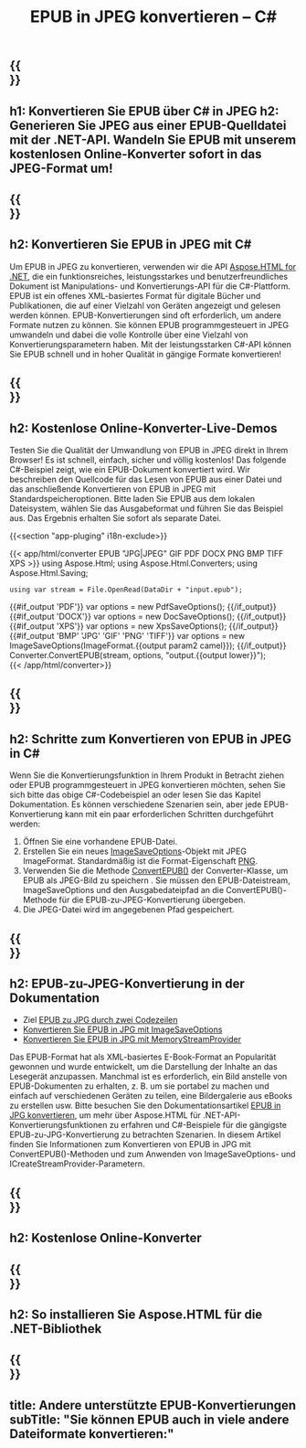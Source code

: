 ﻿---
translation: true
template: /templates/_template-conversion-child.md
title: EPUB in JPEG konvertieren – C#
description: C#-Beispielcode für die Umwandlung von EPUB in JPEG. Verwenden Sie einfach die Konverter-API innerhalb von ASP.NET oder einer beliebigen .NET-Anwendung. Probieren Sie den Online-EPUB-zu-JPEG-Konverter kostenlos aus!
url: /net/conversion/epub-to-jpeg/
family: html
platformtag: net
feature: conversion
informat: EPUB
outformat: JPEG
otherformats: PDF DOCX XPS BMP GIF PNG TIFF
---

{{<section banner>}}
---
h1: Konvertieren Sie EPUB über C# in JPEG
h2: Generieren Sie JPEG aus einer EPUB-Quelldatei mit der .NET-API. Wandeln Sie EPUB mit unserem kostenlosen Online-Konverter sofort in das JPEG-Format um!
---

{{<section overview>}}
---
h2: Konvertieren Sie EPUB in JPEG mit C#
---

Um EPUB in JPEG zu konvertieren, verwenden wir die API [Aspose.HTML for .NET](https://products.aspose.com/html/net/), die ein funktionsreiches, leistungsstarkes und benutzerfreundliches Dokument ist Manipulations- und Konvertierungs-API für die C#-Plattform. EPUB ist ein offenes XML-basiertes Format für digitale Bücher und Publikationen, die auf einer Vielzahl von Geräten angezeigt und gelesen werden können. EPUB-Konvertierungen sind oft erforderlich, um andere Formate nutzen zu können. Sie können EPUB programmgesteuert in JPEG umwandeln und dabei die volle Kontrolle über eine Vielzahl von Konvertierungsparametern haben. Mit der leistungsstarken C#-API können Sie EPUB schnell und in hoher Qualität in gängige Formate konvertieren!

{{<section demos>}}
---
h2: Kostenlose Online-Konverter-Live-Demos
---

Testen Sie die Qualität der Umwandlung von EPUB in JPEG direkt in Ihrem Browser! Es ist schnell, einfach, sicher und völlig kostenlos! Das folgende C#-Beispiel zeigt, wie ein EPUB-Dokument konvertiert wird. Wir beschreiben den Quellcode für das Lesen von EPUB aus einer Datei und das anschließende Konvertieren von EPUB in JPEG mit Standardspeicheroptionen. Bitte laden Sie EPUB aus dem lokalen Dateisystem, wählen Sie das Ausgabeformat und führen Sie das Beispiel aus. Das Ergebnis erhalten Sie sofort als separate Datei.

{{<section "app-pluging" i18n-exclude>}}

{{< app/html/converter EPUB "JPG|JPEG" GIF PDF DOCX PNG BMP TIFF XPS >}}
using Aspose.Html;
using Aspose.Html.Converters;
using Aspose.Html.Saving;

    using var stream = File.OpenRead(DataDir + "input.epub");
{{#if_output 'PDF'}}
    var options = new PdfSaveOptions();
{{/if_output}}
{{#if_output 'DOCX'}}
    var options = new DocSaveOptions();
{{/if_output}}
{{#if_output 'XPS'}}
    var options = new XpsSaveOptions();
{{/if_output}}
{{#if_output 'BMP' 'JPG' 'GIF' 'PNG' 'TIFF'}}
    var options = new ImageSaveOptions(ImageFormat.{{output param2 camel}});
{{/if_output}}
    Converter.ConvertEPUB(stream, options, "output.{{output lower}}");   
{{< /app/html/converter>}}


{{<section steps>}}
---
h2: Schritte zum Konvertieren von EPUB in JPEG in C#
---

Wenn Sie die Konvertierungsfunktion in Ihrem Produkt in Betracht ziehen oder EPUB programmgesteuert in JPEG konvertieren möchten, sehen Sie sich bitte das obige C#-Codebeispiel an oder lesen Sie das Kapitel Dokumentation. Es können verschiedene Szenarien sein, aber jede EPUB-Konvertierung kann mit ein paar erforderlichen Schritten durchgeführt werden:
1. Öffnen Sie eine vorhandene EPUB-Datei.
1. Erstellen Sie ein neues [ImageSaveOptions](https://apireference.aspose.com/html/net/aspose.html.saving/imagesaveoptions)-Objekt mit JPEG ImageFormat. Standardmäßig ist die Format-Eigenschaft [PNG](https://apireference.aspose.com/html/net/aspose.html.rendering.image/imageformat).
1. Verwenden Sie die Methode [ConvertEPUB()](https://apireference.aspose.com/html/net/aspose.html.converters.converter/convertepub/methods/27) der Converter-Klasse, um EPUB als JPEG-Bild zu speichern . Sie müssen den EPUB-Dateistream, ImageSaveOptions und den Ausgabedateipfad an die ConvertEPUB()-Methode für die EPUB-zu-JPEG-Konvertierung übergeben.
1. Die JPEG-Datei wird im angegebenen Pfad gespeichert.




{{<section documentation>}}
---
h2: EPUB-zu-JPEG-Konvertierung in der Dokumentation
---

  - Ziel <a href="https://docs.aspose.com/html/net/converting-between-formats/epub-to-jpg/#epub-to-jpg-by-two-lines-of-code" target="_blank">EPUB zu JPG durch zwei Codezeilen</a>
  - <a href="https://docs.aspose.com/html/net/converting-between-formats/epub-to-jpg/#convert-epub-to-jpg-using-imagesaveoptions" target="_blank" >Konvertieren Sie EPUB in JPG mit ImageSaveOptions</a>
  - <a href="https://docs.aspose.com/html/net/converting-between-formats/epub-to-jpg/#output-stream-providers" target="_blank">Konvertieren Sie EPUB in JPG mit MemoryStreamProvider</a>

Das EPUB-Format hat als XML-basiertes E-Book-Format an Popularität gewonnen und wurde entwickelt, um die Darstellung der Inhalte an das Lesegerät anzupassen. Manchmal ist es erforderlich, ein Bild anstelle von EPUB-Dokumenten zu erhalten, z. B. um sie portabel zu machen und einfach auf verschiedenen Geräten zu teilen, eine Bildergalerie aus eBooks zu erstellen usw. Bitte besuchen Sie den Dokumentationsartikel [EPUB in JPG konvertieren](https://docs.aspose.com/html/net/converting-between-formats/epub-to-jpg/), um mehr über Aspose.HTML für .NET-API-Konvertierungsfunktionen zu erfahren und C#-Beispiele für die gängigste EPUB-zu-JPG-Konvertierung zu betrachten Szenarien. In diesem Artikel finden Sie Informationen zum Konvertieren von EPUB in JPG mit ConvertEPUB()-Methoden und zum Anwenden von ImageSaveOptions- und ICreateStreamProvider-Parametern.

{{<section online-converters>}}
---
h2: Kostenlose Online-Konverter
---

{{<section get-started>}}
---
h2: So installieren Sie Aspose.HTML für die .NET-Bibliothek
---

{{<section other-conversions>}}
---
title: Andere unterstützte EPUB-Konvertierungen
subTitle: "Sie können EPUB auch in viele andere Dateiformate konvertieren:"
---
